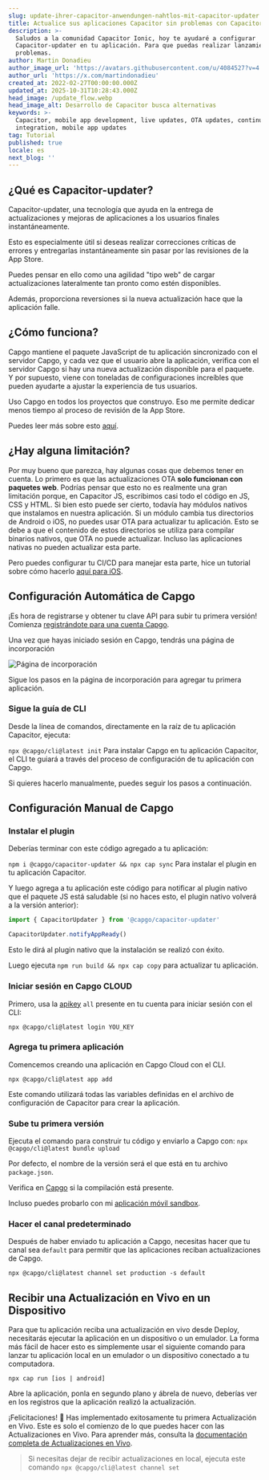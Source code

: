 ```yaml
---
slug: update-ihrer-capacitor-anwendungen-nahtlos-mit-capacitor-updater
title: Actualice sus aplicaciones Capacitor sin problemas con Capacitor-updater
description: >-
  Saludos a la comunidad Capacitor Ionic, hoy te ayudaré a configurar
  Capacitor-updater en tu aplicación. Para que puedas realizar lanzamientos sin
  problemas.
author: Martin Donadieu
author_image_url: 'https://avatars.githubusercontent.com/u/4084527?v=4'
author_url: 'https://x.com/martindonadieu'
created_at: 2022-02-27T00:00:00.000Z
updated_at: 2025-10-31T10:28:43.000Z
head_image: /update_flow.webp
head_image_alt: Desarrollo de Capacitor busca alternativas
keywords: >-
  Capacitor, mobile app development, live updates, OTA updates, continuous
  integration, mobile app updates
tag: Tutorial
published: true
locale: es
next_blog: ''
---
```

## ¿Qué es Capacitor-updater?

Capacitor-updater, una tecnología que ayuda en la entrega de actualizaciones y mejoras de aplicaciones a los usuarios finales instantáneamente.

Esto es especialmente útil si deseas realizar correcciones críticas de errores y entregarlas instantáneamente sin pasar por las revisiones de la App Store.

Puedes pensar en ello como una agilidad "tipo web" de cargar actualizaciones lateralmente tan pronto como estén disponibles.

Además, proporciona reversiones si la nueva actualización hace que la aplicación falle.

## ¿Cómo funciona?

Capgo mantiene el paquete JavaScript de tu aplicación sincronizado con el servidor Capgo, y cada vez que el usuario abre la aplicación, verifica con el servidor Capgo si hay una nueva actualización disponible para el paquete. Y por supuesto, viene con toneladas de configuraciones increíbles que pueden ayudarte a ajustar la experiencia de tus usuarios.

Uso Capgo en todos los proyectos que construyo. Eso me permite dedicar menos tiempo al proceso de revisión de la App Store.

Puedes leer más sobre esto [aquí](https://capgo.app/).

## ¿Hay alguna limitación?

Por muy bueno que parezca, hay algunas cosas que debemos tener en cuenta.
Lo primero es que las actualizaciones OTA __solo funcionan con paquetes web__.
Podrías pensar que esto no es realmente una gran limitación porque, en Capacitor JS, escribimos casi todo el código en JS, CSS y HTML.
Si bien esto puede ser cierto, todavía hay módulos nativos que instalamos en nuestra aplicación.
Si un módulo cambia tus directorios de Android o iOS, no puedes usar OTA para actualizar tu aplicación.
Esto se debe a que el contenido de estos directorios se utiliza para compilar binarios nativos, que OTA no puede actualizar.
Incluso las aplicaciones nativas no pueden actualizar esta parte.

Pero puedes configurar tu CI/CD para manejar esta parte, hice un tutorial sobre cómo hacerlo [aquí para iOS](https://capgo.app/blog/automatic-capacitor-android-build-github-action/).

## Configuración Automática de Capgo

¡Es hora de registrarse y obtener tu clave API para subir tu primera versión! Comienza [registrándote para una cuenta Capgo](/register/).

Una vez que hayas iniciado sesión en Capgo, tendrás una página de incorporación

![Página de incorporación](/onboarding_1_new.webp)

Sigue los pasos en la página de incorporación para agregar tu primera aplicación.

### Sigue la guía de CLI

Desde la línea de comandos, directamente en la raíz de tu aplicación Capacitor, ejecuta:

`npx @capgo/cli@latest init`
Para instalar Capgo en tu aplicación Capacitor, el CLI te guiará a través del proceso de configuración de tu aplicación con Capgo.

Si quieres hacerlo manualmente, puedes seguir los pasos a continuación.

## Configuración Manual de Capgo

### Instalar el plugin

Deberías terminar con este código agregado a tu aplicación:

`npm i @capgo/capacitor-updater && npx cap sync`
Para instalar el plugin en tu aplicación Capacitor.

Y luego agrega a tu aplicación este código para notificar al plugin nativo que el paquete JS está saludable (si no haces esto, el plugin nativo volverá a la versión anterior):

```js
import { CapacitorUpdater } from '@capgo/capacitor-updater'

CapacitorUpdater.notifyAppReady()
```

Esto le dirá al plugin nativo que la instalación se realizó con éxito.

Luego ejecuta `npm run build && npx cap copy` para actualizar tu aplicación.

### Iniciar sesión en Capgo CLOUD

Primero, usa la [apikey](https://console.capgo.app/dashboard/apikeys/) `all` presente en tu cuenta para iniciar sesión con el CLI:

`npx @capgo/cli@latest login YOU_KEY`

### Agrega tu primera aplicación

Comencemos creando una aplicación en Capgo Cloud con el CLI.

`npx @capgo/cli@latest app add`

Este comando utilizará todas las variables definidas en el archivo de configuración de Capacitor para crear la aplicación.

### Sube tu primera versión

Ejecuta el comando para construir tu código y enviarlo a Capgo con:
`npx @capgo/cli@latest bundle upload`

Por defecto, el nombre de la versión será el que está en tu archivo `package.json`.

Verifica en [Capgo](https://console.capgo.app/) si la compilación está presente.

Incluso puedes probarlo con mi [aplicación móvil sandbox](https://capgo.app/app_mobile/).

### Hacer el canal predeterminado

Después de haber enviado tu aplicación a Capgo, necesitas hacer que tu canal sea `default` para permitir que las aplicaciones reciban actualizaciones de Capgo.

`npx @capgo/cli@latest channel set production -s default`

## Recibir una Actualización en Vivo en un Dispositivo

Para que tu aplicación reciba una actualización en vivo desde Deploy, necesitarás ejecutar la aplicación en un dispositivo o un emulador. La forma más fácil de hacer esto es simplemente usar el siguiente comando para lanzar tu aplicación local en un emulador o un dispositivo conectado a tu computadora.

    npx cap run [ios | android]

Abre la aplicación, ponla en segundo plano y ábrela de nuevo, deberías ver en los registros que la aplicación realizó la actualización.

¡Felicitaciones! 🎉 Has implementado exitosamente tu primera Actualización en Vivo. Este es solo el comienzo de lo que puedes hacer con las Actualizaciones en Vivo. Para aprender más, consulta la [documentación completa de Actualizaciones en Vivo](/docs/plugin/cloud-mode/getting-started/).

> Si necesitas dejar de recibir actualizaciones en local, ejecuta este comando
`npx @capgo/cli@latest channel set`
